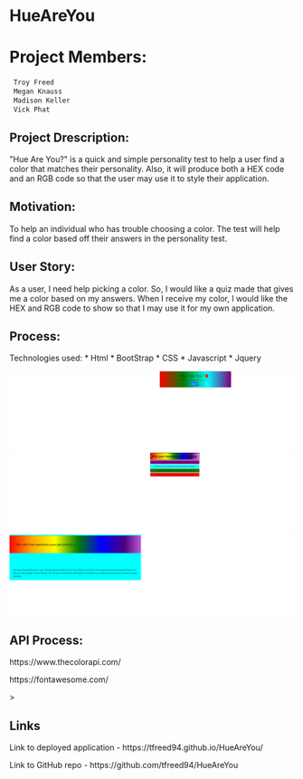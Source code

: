 # HueAreYou <h1>Project Members:</h1> 
     Troy Freed 
     Megan Knauss 
     Madison Keller
     Vick Phat
<h2>Project Drescription:</h2>
<p>"Hue Are You?" is a quick and simple personality test to help a user find a color that matches their personality. Also, it will produce both a HEX code and an RGB code so that the user may use it to style their application.</p>
<h2>Motivation:</h2>
<p>To help an individual who has trouble choosing a color. The test will help find a color based off their answers in the personality test.</p>  
<h2>User Story:</h2>
<p>As a user, I need help picking a color. So, I would like a quiz made that gives me a color based on my answers. When I receive my color, I would like the HEX and RGB code to show so that I may use it for my own application.</p>
<h2>Process:</h2>
Technologies used:
    * Html
    * BootStrap
    * CSS
    * Javascript
    * Jquery

![](assets/images/pic1.png)
![](assets/images/pic2.png)
![](assets/images/pic3.png)

<h2>API Process:</h2>
<p>https://www.thecolorapi.com/</p>
<p>https://fontawesome.com/</p>>
<h2>Links</h2>
<p>Link to deployed application - https://tfreed94.github.io/HueAreYou/</p>
<p>Link to GitHub repo - https://github.com/tfreed94/HueAreYou</p>

